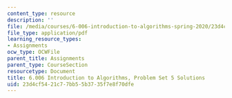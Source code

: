 ```yaml
---
content_type: resource
description: ''
file: /media/courses/6-006-introduction-to-algorithms-spring-2020/23d4cf5421c77bb55b3735f7e8f70dfe_MIT6_006S20_ps5_solutions.pdf
file_type: application/pdf
learning_resource_types:
- Assignments
ocw_type: OCWFile
parent_title: Assignments
parent_type: CourseSection
resourcetype: Document
title: 6.006 Introduction to Algorithms, Problem Set 5 Solutions
uid: 23d4cf54-21c7-7bb5-5b37-35f7e8f70dfe
---
```


